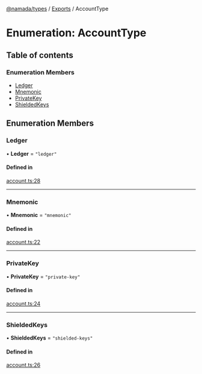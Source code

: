 [@namada/types](../README.md) / [Exports](../modules.md) / AccountType

# Enumeration: AccountType

## Table of contents

### Enumeration Members

- [Ledger](AccountType.md#ledger)
- [Mnemonic](AccountType.md#mnemonic)
- [PrivateKey](AccountType.md#privatekey)
- [ShieldedKeys](AccountType.md#shieldedkeys)

## Enumeration Members

### Ledger

• **Ledger** = ``"ledger"``

#### Defined in

[account.ts:28](https://github.com/anoma/namada-interface/blob/04cc0e2c5bbf957adca124841118cb1e5cb7bcab/packages/types/src/account.ts#L28)

___

### Mnemonic

• **Mnemonic** = ``"mnemonic"``

#### Defined in

[account.ts:22](https://github.com/anoma/namada-interface/blob/04cc0e2c5bbf957adca124841118cb1e5cb7bcab/packages/types/src/account.ts#L22)

___

### PrivateKey

• **PrivateKey** = ``"private-key"``

#### Defined in

[account.ts:24](https://github.com/anoma/namada-interface/blob/04cc0e2c5bbf957adca124841118cb1e5cb7bcab/packages/types/src/account.ts#L24)

___

### ShieldedKeys

• **ShieldedKeys** = ``"shielded-keys"``

#### Defined in

[account.ts:26](https://github.com/anoma/namada-interface/blob/04cc0e2c5bbf957adca124841118cb1e5cb7bcab/packages/types/src/account.ts#L26)
